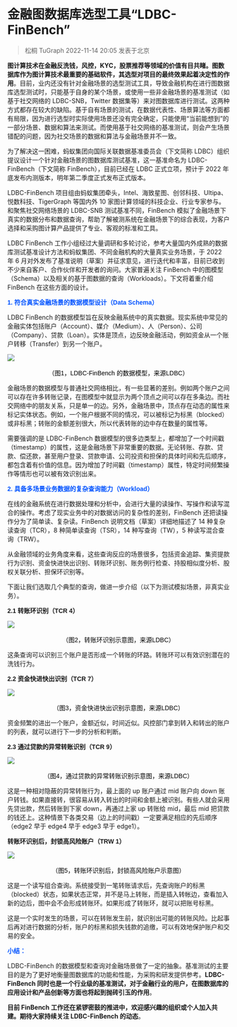 # 金融图数据库选型工具“LDBC-FinBench”

<style>
    img{
        width:auto;
        height:auto;
        margin:0 auto;
        display:block;
    }
</style>

> 松桐 TuGraph 2022-11-14 20:05 发表于北京

**图计算技术在金融反洗钱，风控，KYC，股票推荐等领域的价值有目共睹。图数据库作为图计算技术最重要的基础软件，其选型对项目的最终效果起着决定性的作用**。目前，业内还没有针对金融场景的选型测试工具，导致金融机构在进行图数据库选型测试时，只能基于自身的某个场景，或使用一些非金融场景的基准测试（如基于社交网络的 LDBC-SNB，Twitter 数据集等）来对图数据库进行测试。这两种方式都存在较大的缺陷。基于自有场景的测试，在数据代表性、场景算法等方面都有局限，因为进行选型时实际使用场景还没有完全确定，只能使用“当前能想到”的一部分场景、数据和算法来测试。而使用基于社交网络的基准测试，则会产生场景错配的问题，因为社交场景的数据和算法与金融场景并不一致。

为了解决这一困难，蚂蚁集团向国际关联数据基准委员会（下文简称 LDBC）组织提议设计一个针对金融场景的图数据库测试基准，这一基准命名为 LDBC-FinBench（下文简称 FinBench），目前已经在 LDBC 正式立项，预计于 2022 年底发布内测版本，明年第二季度正式发布正式版本。

LDBC-FinBench 项目组由蚂蚁集团牵头，Intel、海致星图、创邻科技、Ultipa、悦数科技、TigerGraph 等国内外 10 家图计算领域的科技企业、行业专家参与。和聚焦社交网络场景的 LDBC-SNB 测试基准不同，FinBench 模拟了金融场景下真实的数据分布和数据查询，帮助了解被测系统在金融场景下的综合表现，为客户选择和采购图计算产品提供了专业、客观的标准和工具。

LDBC FinBench 工作小组经过大量调研和多轮讨论，参考大量国内外成熟的数据库测试基准设计方法和蚂蚁集团、不同金融机构的大量真实业务场景，于 2022 年 6 月对外发布了基准说明（草案）并征求意见，进行迭代和丰富，目前已收到不少来自客户、合作伙伴和开发者的询问。大家普遍关注 FinBench 中的图模型（Schema）以及相关的基于图数据的查询（Workloads）。下文将着重介绍 FinBench 在这些方面的设计。

<span style="color: rgb(0, 82, 255); visibility: visible;"><strong style="visibility: visible;"><span style="color: rgb(0, 82, 255); font-family: 微软雅黑, sans-serif; font-size: 10.5pt; text-align: justify; visibility: visible;">1. 符合真实金融场景的数据模型设计（Data Schema）</span></strong></span>

LDBC FinBench 的数据模型旨在反映金融系统中的真实数据。现实系统中常见的金融实体包括账户（Account）、媒介（Medium）、人（Person）、公司（Company）、贷款（Loan）。实体是顶点，边反映金融活动，例如资金从一个账户转移（Transfer）到另一个账户。

![](https://mdn.alipayobjects.com/huamei_qcdryc/afts/img/A*77wvQrYccGAAAAAAAAAAAAAADgOBAQ/original)

<p style="margin-right: 0cm; margin-left: 0cm; font-size: 10.5pt; font-family: DengXian; color: rgb(0, 0, 0); white-space: normal; text-align: center; margin-top: 16px; visibility: visible;"><span style="font-family: 微软雅黑, sans-serif; font-size: 10.5pt; text-align: justify; visibility: visible;">（图1，LDBC-FinBench 的数据模型，来源LDBC）</span><span style="font-family: 微软雅黑, sans-serif; font-size: 10.5pt; text-align: justify; visibility: visible;"></span></p>

金融场景的数据模型与普通社交网络相比，有一些显著的差别。例如两个账户之间可以存在许多转账记录，在图模型中就显示为两个顶点之间可以存在多条边。而社交网络中的朋友关系，只是单一的边。另外，金融场景中，顶点存在动态的属性来标记实体状态。例如，一个账户根据不同的情况，可以被标记为标黑（blocked）或非标黑；转账的金额差别很大，所以代表转账的边中存在数量的属性等。

需要强调的是 LDBC-FinBench 数据模型的很多边类型上，都增加了一个时间戳（timestamp）的属性，这是金融场景下非常重要的数据。无论转账、存款、贷款、偿还款，甚至用户登录、贷款申请、公司投资和担保的具体时间和先后顺序，都包含着有价值的信息。因为增加了时间戳（timestamp）属性，特定时间频繁操作等情形也可以被有效识别出来。

<span>
    <strong>
        <span style="font-family: 微软雅黑, sans-serif;font-size: 10.5pt;text-align: justify;color: rgb(0, 82, 255)">
        2. 具备多场景业务数据的复杂查询能力（Workload）
        </span>
    </strong>
</span>

在线的金融系统在进行数据处理和分析中，会进行大量的读操作、写操作和读写混合的操作。考虑了现实业务中的对数据访问的复杂性的差别，FinBench 还把读操作分为了简单读、复杂读。FinBench 说明文档（草案）详细地描述了 14 种复杂读查询（TCR），8 种简单读查询（TSR），14 种写查询（TW），5 种读写混合查询（TRW）。

从金融领域的业务角度来看，这些查询反应的场景很多，包括资金追踪、集资提款行为识别、资金快进快出识别、转账环识别、账务例行检查、持股相似度分析、股权关联分析、担保环识别等。

下面让我们选取几个典型的查询，做进一步介绍（以下为测试模拟场景，非真实业务）。

<strong><span style="font-family: 微软雅黑, sans-serif;font-size: 10.5pt;text-align: justify;">2.1 转账环识别（TCR 4）</span></strong>

![](https://mdn.alipayobjects.com/huamei_qcdryc/afts/img/A*-ZPvR6bvJtcAAAAAAAAAAAAADgOBAQ/original)

<p style="margin-right: 0cm;margin-left: 0cm;font-size: 10.5pt;font-family: DengXian;color: rgb(0, 0, 0);white-space: normal;text-align: center;margin-top: 16px;"><span style="font-family: 微软雅黑, sans-serif;font-size: 10.5pt;text-align: justify;">（图2，转账环识别示意图，来源</span><span style="color: rgb(0, 0, 0);font-family: 微软雅黑, sans-serif;font-size: 14px;">LDBC</span><span style="font-family: 微软雅黑, sans-serif;font-size: 10.5pt;text-align: justify;">）</span></p>

这条查询可以识别三个账户是否形成一个转账的环路。转账环可以有效识别潜在的洗钱行为。

<strong><span style="font-family: 微软雅黑, sans-serif;font-size: 10.5pt;text-align: justify;">2.2 资金快进快出识别（TCR 7）</span></strong>

![](https://mdn.alipayobjects.com/huamei_qcdryc/afts/img/A*UHzQSbw0qLMAAAAAAAAAAAAADgOBAQ/original)

<p style="margin-right: 0cm;margin-left: 0cm;font-size: 10.5pt;font-family: DengXian;color: rgb(0, 0, 0);white-space: normal;text-align: center;margin-top: 16px;"><span style="font-family: 微软雅黑, sans-serif;font-size: 10.5pt;text-align: justify;">（图3，资金快进快出识别示意图，来源LDBC</span><span style="font-family: 微软雅黑, sans-serif;font-size: 10.5pt;text-align: justify;">）</span></p>

资金频繁的进出一个账户，金额近似，时间近似。风控部门拿到转入和转出的账户的列表，就可以进行下一步的分析和判断。

<strong><span style="font-family: 微软雅黑, sans-serif;font-size: 10.5pt;text-align: justify;">2.3 通过贷款的异常转账识别（TCR 9）</span></strong>

![](https://mdn.alipayobjects.com/huamei_qcdryc/afts/img/A*ZNsNSqbSfe8AAAAAAAAAAAAADgOBAQ/original)

<p style="margin-right: 0cm;margin-left: 0cm;font-size: 10.5pt;font-family: DengXian;color: rgb(0, 0, 0);white-space: normal;text-align: center;margin-top: 16px;"><span style="font-family: 微软雅黑, sans-serif;font-size: 10.5pt;text-align: justify;">（图4，通过贷款的异常转账识别示意图，来源LDBC</span><span style="font-family: 微软雅黑, sans-serif;font-size: 10.5pt;text-align: justify;">）</span></p>

这是一种相对隐蔽的异常转账行为，最上面的 up 账户通过 mid 账户向 down 账户转钱。如果直接转，很容易从转入转出的时间和金额上被识别。有些人就会采用先贷出款，然后转账到下家 down，再通过上家 up 转账给 mid，最后 mid 把贷款的钱还上。这种情景下各类交易（边上的时间戳）一定要满足相应的先后顺序（edge2 早于 edge4 早于 edge3 早于 edge1）。

<strong><span style="font-family: 微软雅黑, sans-serif;font-size: 10.5pt;text-align: justify;">转账环识别后，封锁高风险账户（TRW 1）</span></strong>

![](https://mdn.alipayobjects.com/huamei_qcdryc/afts/img/A*WPUuRpElPLMAAAAAAAAAAAAADgOBAQ/original)

<p style="margin-right: 0cm;margin-left: 0cm;font-size: 10.5pt;font-family: DengXian;color: rgb(0, 0, 0);white-space: normal;text-align: center;margin-top: 16px;"><span style="font-family: 微软雅黑, sans-serif;font-size: 10.5pt;text-align: justify;">（图5，转账环识别后，封锁高风险账户示意图）</span></p>

这是一个读写组合查询。系统接受到一笔转账请求后，先查询账户的标黑（blocked）状态，如果状态正常，并不是马上转账，而是插入转帐边，查看加入新的边后，图中会不会形成转账环。如果形成了转账环，就可以把账号标黑。

这是一个实时发生的场景，可以在转账发生前，就识别出可能的转账风险。比起事后再对进行数据的分析，账户的标黑和损失钱款的追缴，可以有效地保护账户和交易的安全。

<strong><span style="font-family: 微软雅黑, sans-serif;font-size: 10.5pt;text-align: justify;color: rgb(0, 82, 255);">小结：</span></strong>

LDBC-FinBench 的数据模型和查询对金融场景做了一定的抽象。基准测试的主要目的是为了更好地衡量图数据库的功能和性能，为采购和研发提供参考。**LDBC-FinBench 同时也是一个行业级的基准测试，对于金融行业的用户，在图数据库的应用设计和产品创新等方面也将起到抛砖引玉的作用**。

**目前 FinBench 工作还在紧锣密鼓的推进中，欢迎感兴趣的组织或个人加入共建。期待大家持续关注 LDBC-FinBench 的动态**。
